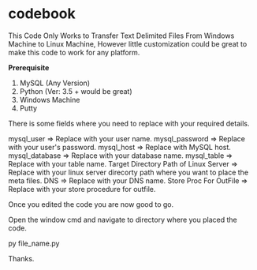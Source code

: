# codebook
This Code Only Works to Transfer Text Delimited Files From Windows Machine to Linux Machine, However little customization could be great to make this code to work for any platform.

<b>Prerequisite</b>
  
1. MySQL (Any Version)
2. Python (Ver: 3.5 + would be great)
3. Windows Machine
4. Putty

There is some fields where you need to replace with your required details.

mysql_user => Replace with your user name.
mysql_password => Replace with your user's password.
mysql_host => Replace with MySQL host.
mysql_database => Replace with your database name.
mysql_table => Replace with your table name.
Target Directory Path of Linux Server => Replace with your linux server direcorty path where you want to place the meta files.
DNS => Replace with your DNS name.
Store Proc For OutFile => Replace with your store procedure for outfile.

Once you edited the code you are now good to go.

Open the window cmd and navigate to directory where you placed the code.

py file_name.py

Thanks.
